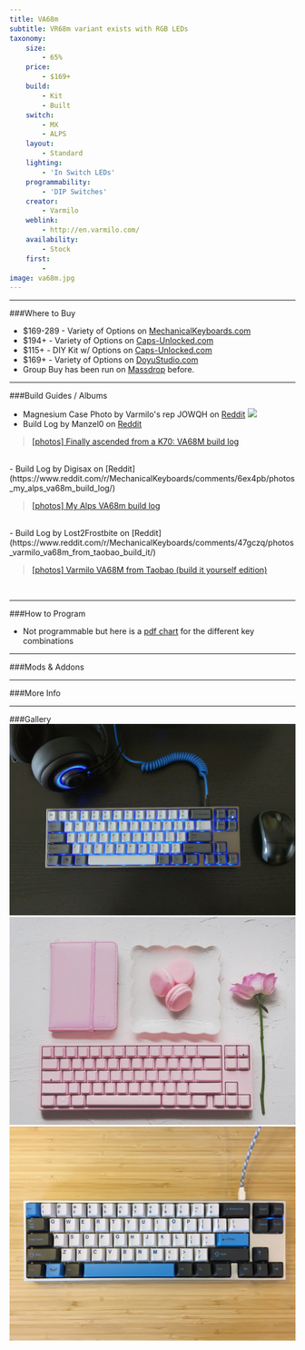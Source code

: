 ```yaml
---
title: VA68m
subtitle: VR68m variant exists with RGB LEDs
taxonomy:
    size:
        - 65%
    price:
        - $169+
    build:
        - Kit
        - Built
    switch:
        - MX
        - ALPS
    layout:
        - Standard
    lighting:
        - 'In Switch LEDs'
    programmability:
        - 'DIP Switches'
    creator:
        - Varmilo
    weblink:
        - http://en.varmilo.com/
    availability:
        - Stock
    first:
        - 
image: va68m.jpg
---
```


<a name="buy"></a>

---

###Where to Buy
- $169-289 - Variety of Options on [MechanicalKeyboards.com](https://mechanicalkeyboards.com/shop/index.php?l=product_list&c=325)
- $194+ - Variety of Options on [Caps-Unlocked.com](http://caps-unlocked.com/varmilo-va68m/)
- $115+ - DIY Kit w/ Options on [Caps-Unlocked.com](http://caps-unlocked.com/varmilo-va68m-diy-kit/)
- $169+ - Variety of Options on [DoyuStudio.com](https://shopkey.doyustudio.com/017kb9cz-2)
- Group Buy has been run on [Massdrop](https://www.massdrop.com/buy/varmilo-va68m-mechanical-keyboard?utm_source=linkshare&referer=ACCCDX) before.

<a name="albums"></a>

---

###Build Guides / Albums
- Magnesium Case Photo by Varmilo's rep JOWQH on [Reddit](https://www.reddit.com/r/MechanicalKeyboards/comments/50s4lb/varmilo_va68m_new_magnesium_alloy_case/)
![](https://i.redd.it/d64gw8ycj2jx.jpg)<br>
- Build Log by Manzel0 on [Reddit](https://www.reddit.com/r/MechanicalKeyboards/comments/69m8n4/photos_finally_ascended_from_a_k70_va68m_build_log/)
<blockquote class="imgur-embed-pub" lang="en" data-id="a/6ZRDM"><a href="//imgur.com/6ZRDM">[photos] Finally ascended from a K70: VA68M build log</a></blockquote><script async src="//s.imgur.com/min/embed.js" charset="utf-8"></script><br>
- Build Log by Digisax on [Reddit](https://www.reddit.com/r/MechanicalKeyboards/comments/6ex4pb/photos_my_alps_va68m_build_log/)
<blockquote class="imgur-embed-pub" lang="en" data-id="a/1XiG8"><a href="//imgur.com/1XiG8">[photos] My Alps VA68m build log</a></blockquote><script async src="//s.imgur.com/min/embed.js" charset="utf-8"></script><br>
- Build Log by Lost2Frostbite on [Reddit](https://www.reddit.com/r/MechanicalKeyboards/comments/47gczq/photos_varmilo_va68m_from_taobao_build_it/)
<blockquote class="imgur-embed-pub" lang="en" data-id="a/CeQzH"><a href="//imgur.com/CeQzH">[photos] Varmilo VA68M from Taobao (build it yourself edition)</a></blockquote><script async src="//s.imgur.com/min/embed.js" charset="utf-8"></script><br>


<a name="program"></a>

---

###How to Program
- Not programmable but here is a [pdf chart](VA68M_Keycombinations.pdf) for the different key combinations

<a name="mods"></a>

---

###Mods &amp; Addons


<a name="misc"></a>

---

###More Info


<a name="gallery"></a>

---

###Gallery  
![](va68m.jpg)
![](va68m-pink.jpg)
![](va68m-hydro.jpg)

